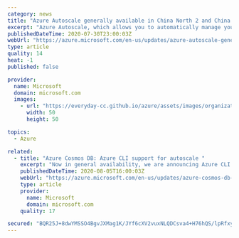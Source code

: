 ```yaml
---
category: news
title: "Azure Autoscale generally available in China North 2 and China East 2 regions"
excerpt: "Azure Autoscale, which allows you to automatically manage your resources based on the load is now available in China North 2 and China East 2 regions"
publishedDateTime: 2020-07-30T23:00:03Z
webUrl: "https://azure.microsoft.com/en-us/updates/azure-autoscale-generally-available-in-china-north-2-and-china-east-2-regions/"
type: article
quality: 14
heat: -1
published: false

provider:
  name: Microsoft
  domain: microsoft.com
  images:
    - url: "https://everyday-cc.github.io/azure/assets/images/organizations/microsoft.com-50x50.jpg"
      width: 50
      height: 50

topics:
  - Azure

related:
  - title: "Azure Cosmos DB: Azure CLI support for autoscale "
    excerpt: "Now in general availability, we are announcing Azure CLI support for autoscale in Azure Cosmos DB. "
    publishedDateTime: 2020-08-05T16:00:03Z
    webUrl: "https://azure.microsoft.com/en-us/updates/azure-cosmos-db-azure-cli-support-for-autoscale/"
    type: article
    provider:
      name: Microsoft
      domain: microsoft.com
    quality: 17

secured: "BQR25J+8dwYMSSO4BgvJXMag1K/JYf6cXV2vuxNLQDCsva4+H76hQS/lpRfxyCBOzS7GHoxzUyiHQZw5uKglD7nk0ueSv5nEF0P1tiUdKK4/BAFS34ZbCqzQ1dcVgb0/fDiPHI9XVlSVFGzwxYZgBmwZGP0ByHCx7totBv1R18GzGA5Qzxh2p8A+C+ko26tq1ACWZobifSqOrUFBKNJ9IMl29WOHMYnbrlwWBPin4G8aKotvU2scDVDzeDYa6DUNOFO/A9T2HRHRfnLFn/fRRWUuvE4ffrjC8kM8v1QLWidOI0MIuh+CR43mi46ck2ZBSvluik+SZv9FJg5QE44f+Q==;9Nn6GB2hhBTHrIjMnTXMuw=="
---
```


